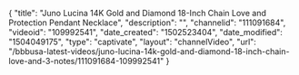 {
    "title": "Juno Lucina 14K Gold and Diamond 18-Inch Chain Love and Protection Pendant Necklace",
    "description": "",
    "channelid": "111091684",
    "videoid": "109992541",
    "date_created": "1502523404",
    "date_modified": "1504049175",
    "type": "captivate",
    "layout": "channelVideo",
    "url": "\/bbbusa-latest-videos\/juno-lucina-14k-gold-and-diamond-18-inch-chain-love-and-3-notes\/111091684-109992541"
}